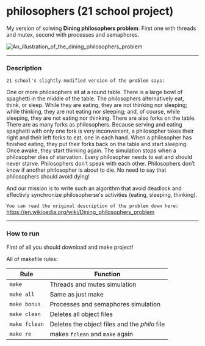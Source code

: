 # philosophers (21 school project)

My version of solwing __Dining philosophers problem__. First one with threads and mutex, second with processes and semaphores. 

![An_illustration_of_the_dining_philosophers_problem](https://user-images.githubusercontent.com/90501558/173900008-cd667806-2561-48aa-bbb6-8dc582fc078f.png)

---
### Description

``21 school's slightly modified version of the problem says:``

One or more philosophers sit at a round table. There is a large bowl of spaghetti in the middle of the table.
The philosophers alternatively eat, think, or sleep. While they are eating, they are not thinking nor sleeping;
while thinking, they are not eating nor sleeping; and, of course, while sleeping, they are not eating nor thinking.
There are also forks on the table. There are as many forks as philosophers. 
Because serving and eating spaghetti with only one fork is very inconvenient, a philosopher takes their right and their
left forks to eat, one in each hand. When a philosopher has finished eating, they put their forks back on the table and start sleeping.
Once awake, they start thinking again. The simulation stops when a philosopher dies of starvation. Every philosopher needs
to eat and should never starve. Philosophers don’t speak with each other. Philosophers don’t know if another philosopher
is about to die. No need to say that philosophers should avoid dying!

And our mission is to write such an algorithm that avoid deadlock and effectivly synchronize philosopherse's activities
(eating, sleeping, thinking).

``You can read the original description of the problem down here:``
https://en.wikipedia.org/wiki/Dining_philosophers_problem


---
### How to run

First of all you should download and make project!

All of makefile rules:

| Rule | Function |
| - | - |
| ``make`` | Threads and mutes simulation |
| ``make all`` | Same as just make |
| ``make bonus`` | Processes and semaphores simulation |
| ``make clean`` | Deletes all object files |
| ``make fclean`` | Deletes the object files and the _philo_ file |
| ``make re`` | makes ``fclean`` and ``make`` again |

